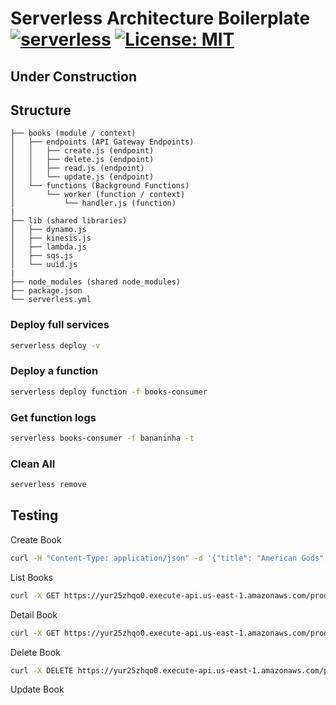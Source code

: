 
# Serverless Architecture Boilerplate [![serverless](http://public.serverless.com/badges/v3.svg)](http://www.serverless.com) [![License: MIT](https://img.shields.io/badge/License-MIT-yellow.svg)](https://opensource.org/licenses/MIT) 

## Under Construction

## Structure 

```
├── books (module / context)
│   ├── endpoints (API Gateway Endpoints)
│   │   ├── create.js (endpoint)
│   │   ├── delete.js (endpoint)
│   │   ├── read.js (endpoint)
│   │   └── update.js (endpoint)
│   └── functions (Background Functions)
│       └── worker (function / context)
│           └── handler.js (function)
|
├── lib (shared libraries)
│   ├── dynamo.js
│   ├── kinesis.js
│   ├── lambda.js
│   ├── sqs.js
│   └── uuid.js
|
├── node_modules (shared node_modules)
├── package.json
└── serverless.yml
```

### Deploy full services

```bash
serverless deploy -v
```

### Deploy a function 

```bash
serverless deploy function -f books-consumer
```

### Get function logs

```bash
serverless books-consumer -f bananinha -t
```

### Clean All

```bash
serverless remove
```

## Testing

Create Book

```bash
curl -H "Content-Type: application/json" -d '{"title": "American Gods", "author": "Neil Gaiman", "price": 10.00  }' https://yur25zhqo0.execute-api.us-east-1.amazonaws.com/production/services/books -i
```

List Books


```bash
curl -X GET https://yur25zhqo0.execute-api.us-east-1.amazonaws.com/production/services/books
```

Detail Book 

```bash
curl -X GET https://yur25zhqo0.execute-api.us-east-1.amazonaws.com/production/services/books/456c9e8f-6c50-d656-dc69-dc828c42af65
```

Delete Book 

```bash
curl -X DELETE https://yur25zhqo0.execute-api.us-east-1.amazonaws.com/production/services/books/456c9e8f-6c50-d656-dc69-dc828c42af65 -i 
```

Update Book

```bash

```
